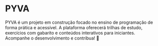 # PYVA
PYVA é um projeto em construção focado no ensino de programação de forma prática e acessível. A plataforma oferecerá trilhas de estudo, exercícios com gabarito e conteúdos interativos para iniciantes. Acompanhe o desenvolvimento e contribua! 🚀
